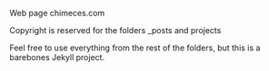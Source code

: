 
Web page chimeces.com

Copyright is reserved for the folders _posts and projects

Feel free to use everything from the rest of the folders, but this is a barebones Jekyll project.

